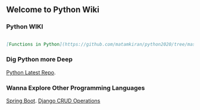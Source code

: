 ## Welcome to Python Wiki

### Python WIKI



```markdown

[Functions in Python](https://github.com/matamkiran/python2020/tree/master/functions) 
```



### Dig Python more Deep 

[Python Latest Repo](https://github.com/matamkiran/python2020).

### Wanna Explore Other Programming Languages
[Spring Boot](https://github.com/matamkiran/SpringBoot).
[Django CRUD Operations](https://github.com/matamkiran/django_tutorial)
